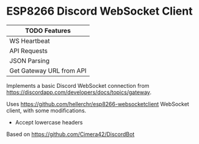 # ESP8266 Discord WebSocket Client

|TODO Features|
|-|
|WS Heartbeat|
|API Requests|
|JSON Parsing|
|Get Gateway URL from API|

Implements a basic Discord WebSocket connection from https://discordapp.com/developers/docs/topics/gateway.

Uses https://github.com/hellerchr/esp8266-websocketclient WebSocket client, with some modifications.
- Accept lowercase headers

Based on https://github.com/Cimera42/DiscordBot
